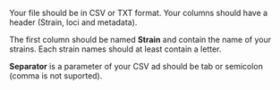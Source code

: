 Your file should be in CSV or TXT format. Your columns should have a header (Strain, loci and metadata). 

The first column should be named **Strain** and contain the name of your strains. Each strain names should at least contain a letter.

**Separator** is a parameter of your CSV ad should be tab or semicolon (comma is not suported).
